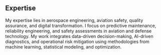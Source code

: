## **Expertise**
My expertise lies in aerospace engineering, aviation safety, quality assurance, and digital transformation. I focus on predictive maintenance, reliability engineering, and safety assessments in aviation and defense technology. My work integrates data-driven decision-making, AI-driven diagnostics, and operational risk mitigation using methodologies from machine learning, statistical modeling, and optimization.

